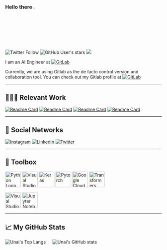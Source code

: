 ### Hello there <img src="https://raw.githubusercontent.com/MartinHeinz/MartinHeinz/master/wave.gif" width="3%">

![Twitter Follow](https://img.shields.io/twitter/follow/ugaray96?style=social)
![GitHub User's stars](https://img.shields.io/github/stars/ugm2?style=social)
![](https://komarev.com/ghpvc/?username=ugm2)


I am an AI Engineer at <a href="https://www.sorcero.com/"> <img alt="GitLab" src="https://img.shields.io/badge/Sorcero%20-%23181717.svg?&style=for-the-badge&logo=gitlab&logoColor=white"/></a>

Currently, we are using Gitlab as the de facto control version and collaboration tool. You can check out my Gitlab profile at <a href="https://gitlab.com/ugmSorcero"> <img alt="GitLab" src="https://img.shields.io/badge/ugmSorcero%20-%23181717.svg?&style=for-the-badge&logo=gitlab&logoColor=white"/></a>

---

## 👨🏻‍💻 Relevant Work

[![Readme Card](https://github-readme-stats.vercel.app/api/pin/?username=ugm2&repo=ImagineS&theme=github_dark&hide_border=true)](https://github.com/ugm2/ImagineS)
[![Readme Card](https://github-readme-stats.vercel.app/api/pin/?username=ugm2&repo=Image-Classification-of-Retail-Products&theme=github_dark&hide_border=true)](https://github.com/ugm2/Image-Classification-of-Retail-Products)
[![Readme Card](https://github-readme-stats.vercel.app/api/pin/?username=ugm2&repo=DataAugmentation_VAE&theme=github_dark&hide_border=true)](https://github.com/ugm2/DataAugmentation_VAE)
[![Readme Card](https://github-readme-stats.vercel.app/api/pin/?username=ugm2&repo=neural-search&theme=github_dark&hide_border=true)](https://github.com/ugm2/neural-search)

---

## 📱 Social Networks

<a href="https://www.instagram.com/ugaray96/"> <img alt="Instagram" src="https://img.shields.io/badge/@ugaray96%20-%23E4405F.svg?&style=for-the-badge&logo=Instagram&logoColor=white"/></a>
<a href="https://www.linkedin.com/in/ugm96/"><img alt="LinkedIn" src="https://img.shields.io/badge/Unai Garay Maestre%20-%230077B5.svg?&style=for-the-badge&logo=linkedin&logoColor=white"/></a>
<a href="https://twitter.com/ugaray96"><img alt="Twitter" src="https://img.shields.io/badge/ugaray96%20-%231DA1F2.svg?&style=for-the-badge&logo=Twitter&logoColor=white"/></a>

---

## 🧰 Toolbox

<img src="https://upload.wikimedia.org/wikipedia/commons/thumb/c/c3/Python-logo-notext.svg/110px-Python-logo-notext.svg.png" alt="Python Logo" width="50" height="50"/> <img src="https://cdn.worldvectorlogo.com/logos/tensorflow-2.svg" alt="Visual Studio Code Logo" width="50" height="50"/> <img alt="Keras" src="http://adventuresinmachinelearning.com/wp-content/uploads/2017/05/keras-logo-small-wb-1.png" width="50" height="50"/> <img alt="Pytorch" src="https://upload.wikimedia.org/wikipedia/commons/1/10/PyTorch_logo_icon.svg" width="50" height="50"/> <img src="https://cdn.worldvectorlogo.com/logos/google-cloud-1.svg" alt="Google Cloud Logo" width="50" height="50"/>  <img src="https://aws1.discourse-cdn.com/standard14/uploads/hellohellohello/original/1X/a0a628441848519a48682665ed6d7dad032927d3.svg" alt="Transformers Logo" width="50" height="50"/> 



<img src="https://cdn.worldvectorlogo.com/logos/visual-studio-code-1.svg" alt="Visual Studio Code Logo" width="50" height="50"/> <img src="https://miro.medium.com/max/512/1*Ldt9nXA7_jaEzcVgL7rclQ.png" alt="Jupyter Notebook Logo" width="50" height="50"/>

---

## &#x1f4c8; My GitHub Stats

![Unai's Top Langs](https://github-readme-stats.vercel.app/api/top-langs/?username=ugm2&hide=jupyter%20notebook,java,html,css&theme=github_dark&hide_border=true)
&emsp;
![Unai's GitHub stats](https://github-readme-stats.vercel.app/api?username=ugm2&theme=github_dark&hide_border=true)

<!--
**ugm2/ugm2** is a ✨ _special_ ✨ repository because its `README.md` (this file) appears on your GitHub profile.

Here are some ideas to get you started:

- 🔭 I’m currently working on ...
- 🌱 I’m currently learning ...
- 👯 I’m looking to collaborate on ...
- 🤔 I’m looking for help with ...
- 💬 Ask me about ...
- 📫 How to reach me: ...
- 😄 Pronouns: ...
- ⚡ Fun fact: ...
-->

